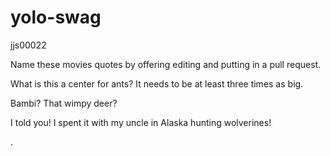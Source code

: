 yolo-swag
=========
<html> jjs00022 

Name these movies quotes by offering editing and putting in a pull request.

What is this a center for ants? It needs to be at least three times as big.

Bambi? That wimpy deer?

 I told you! I spent it with my uncle in Alaska hunting wolverines!

.
